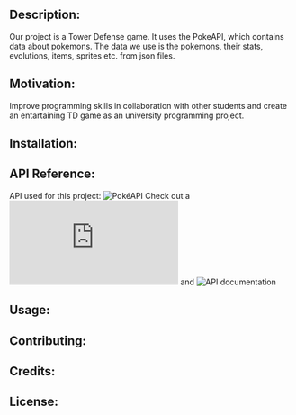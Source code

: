 ## Description:
Our project is a Tower Defense game. It uses the PokeAPI, which contains data about pokemons. The data we use is the pokemons, their stats, evolutions, items, sprites etc. from json files.

## Motivation:
Improve programming skills in collaboration with other students and create an entartaining TD game as an university programming project.

## Installation: 

## API Reference:
API used for this project: ![PokéAPI](https://pokeapi.co/)
Check out a ![module with its usage example](https://github.com/YuraBD/TD_game/blob/main/tests/test.py) and ![API documentation](https://pokeapi.co/docs/v2)

## Usage: 

## Contributing: 

## Credits: 

## License:
